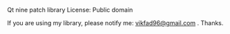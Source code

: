 Qt nine patch library
License: Public domain

If you are using my library, please notify me: vikfad96@gmail.com . Thanks.
